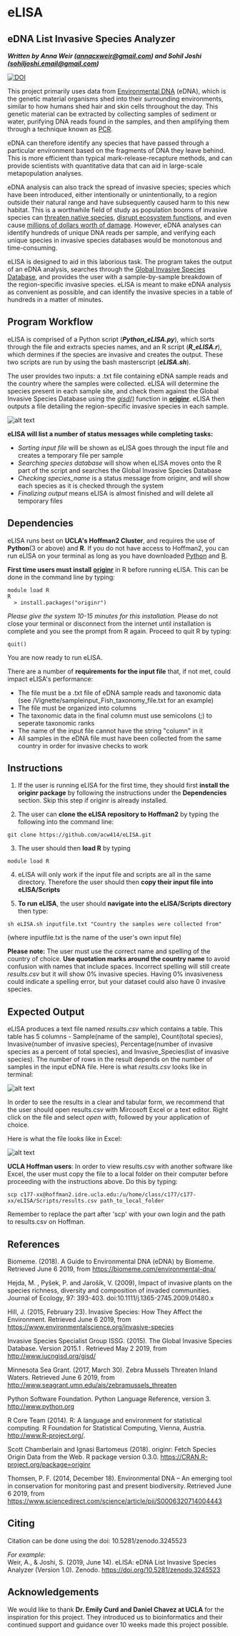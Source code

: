 # eLISA

## eDNA List Invasive Species Analyzer      
***Written by Anna Weir (annacxweir@gmail.com) and Sohil Joshi (sohiljoshi.email@gmail.com)***   

[![DOI](https://zenodo.org/badge/DOI/10.5281/zenodo.3245523.svg)](https://doi.org/10.5281/zenodo.3245523)

This project primarily uses data from [Environmental DNA](https://www.sciencedirect.com/science/article/pii/S0006320714004443) (eDNA), which is the genetic material organisms shed into their surrounding environments, similar to how humans shed hair and skin cells throughout the day. This genetic material can be extracted by collecting samples of sediment or water, purifying DNA reads found in the samples, and then amplifying them through a technique known as [PCR](https://www.yourgenome.org/facts/what-is-pcr-polymerase-chain-reaction).     

eDNA can therefore identify any species that have passed through a particular environment based on the fragments of DNA they leave behind. This is more efficient than typical mark-release-recapture methods, and can provide scientists with quantitative data that can aid in large-scale metapopulation analyses.   

eDNA analysis can also track the spread of invasive species; species which have been introduced, either intentionally or unintentionally, to a region outside their natural range and have subsequently caused harm to this new habitat. This is a worthwhile field of study as population booms of invasive species can [threaten native species](https://besjournals.onlinelibrary.wiley.com/doi/full/10.1111/j.1365-2745.2009.01480.x), [disrupt ecosystem functions](https://www.environmentalscience.org/invasive-species), and even cause [millions of dollars worth of damage](http://www.seagrant.umn.edu/ais/zebramussels_threaten). However, eDNA analyses can identify hundreds of unique DNA reads per sample, and verifying each unique species in invasive species databases would be monotonous and time-consuming.   

eLISA is designed to aid in this laborious task. The program takes the output of an eDNA analysis, searches through the [Global Invasive Species Database](http://www.iucngisd.org/gisd/), and provides the user with a sample-by-sample breakdown of the region-specific invasive species.  eLISA is meant to make eDNA analysis as convenient as possible, and can identify the invasive species in a table of hundreds in a matter of minutes.   


## Program Workflow 

eLISA is comprised of a Python script (***Python_eLISA.py***), which sorts through the file and extracts species names, and an R script (***R_eLISA.r***), which dermines if the species are invasive and creates the output. These two scripts are run by using the bash masterscript (***eLISA.sh***).

The user provides two inputs: a .txt file containing eDNA sample reads and the country where the samples were collected. eLISA will determine the species present in each sample site, and check them against the Global Invasive Species Database using the [*gisd()*](https://github.com/ropensci/originr/blob/master/R/gisd.R) function in [**originr**](https://github.com/ropensci/originr). eLISA then outputs a file detailing the region-specific invasive species in each sample. 

![alt text](https://github.com/acw414/eLISA/blob/master/workflow.jpg "Program Workflow")   

**eLISA will list a number of status messages while completing tasks:**
- *Sorting input file* will be shown as eLISA goes through the input file and creates a temporary file per sample
- *Searching species database* will show when eLISA moves onto the R part of the script and searches the Global Invasive Species Database
- *Checking species_name* is a status message from originr, and will show each species as it is checked through the system
- *Finalizing output* means eLISA is almost finished and will delete all temporary files   
  
## Dependencies

eLISA runs best on **UCLA's Hoffman2 Cluster**, and requires the use of **Python**(3 or above) and **R**. If you do not have access to Hoffman2, you can run eLISA on your terminal as long as you have downloaded [Python](https://www.python.org/downloads/) and [R](https://cran.r-project.org/mirrors.html).

**First time users must install** [**originr**](https://github.com/ropensci/originr) in R before running eLISA. This can be done in the command line by typing: 
```
module load R
R
  > install.packages("originr")
```
*Please give the system 10-15 minutes for this installation.* Please do not close your terminal or disconnect from the internet until installation is complete and you see the prompt from R again. Proceed to quit R by typing:
```
quit()
```
You are now ready to run eLISA.

There are a number of **requirements for the input file** that, if not met, could impact eLISA's performance:
- The file must be a .txt file of eDNA sample reads and taxonomic data (see /Vignette/sampleinput_Fish_taxonomy_file.txt for an example)  
- The file must be organized into columns 
- The taxonomic data in the final column must use semicolons (;) to seperate taxonomic ranks  
- The name of the input file cannot have the string "column" in it    
- All samples in the eDNA file must have been collected from the same country in order for invasive checks to work        


## Instructions 

1) If the user is running eLISA for the first time, they should first **install the originr package** by following the instructions under the **Dependencies** section. Skip this step if originr is already installed.   

2) The user can **clone the eLISA repository to Hoffman2** by typing the following into the command line:
  ```
  git clone https://github.com/acw414/eLISA.git
  ```

3) The user should then **load R** by typing
  ```
  module load R
  ```

4) eLISA will only work if the input file and scripts are all in the same directory. Therefore the user should then **copy their input file into eLISA/Scripts**

5) **To run eLISA**, the user should **navigate into the eLISA/Scripts directory** then type:  
  ```
  sh eLISA.sh inputfile.txt "Country the samples were collected from"
  ```
(where inputfile.txt is the name of the user's own input file)

**Please note:** The user must use the correct name and spelling of the country of choice. **Use quotation marks around the country name** to avoid confusion with names that include spaces. Incorrect spelling will still create *results.csv* but it will show 0% invasive species. Having 0% invasiveness could indicate a spelling error, but your dataset could also have 0 invasive species. 

## Expected Output

eLISA produces a text file named *results.csv* which contains a table. This table has 5 columns - Sample(name of the sample), Count(total species), Invasive(number of invasive species), Percentage(number of invasive species as a percent of total species), and Invasive_Species(list of invasive species). The number of rows in the result depends on the number of samples in the input eDNA file. Here is what *results.csv* looks like in terminal:

![alt text](https://github.com/sohil2710/spring2019_-/blob/master/Screen%20Shot%202019-06-05%20at%2012.08.22%20AM.png)

In order to see the results in a clear and tabular form, we recommend that the user should open results.csv with Mircosoft Excel or a text editor. Right click on the file and select *open with*, followed by your application of choice.

Here is what the file looks like in Excel:

![alt text](https://github.com/sohil2710/spring2019_-/blob/master/Screen%20Shot%202019-06-05%20at%2012.40.38%20AM.png)

**UCLA Hoffman users**: In order to view results.csv with another software like Excel, the user must copy the file to a local folder on their computer before proceeding with the instructions above. Do this by typing:
```
scp c177-xx@hoffman2.idre.ucla.edu:/u/home/class/c177/c177-xx/eLISA/Scripts/results.csv path_to_local_folder
```
Remember to replace the part after 'scp' with your own login and the path to results.csv on Hoffman.

## References

Biomeme. (2018). A Guide to Environmental DNA (eDNA) by Biomeme. Retrieved June 6 2019, from https://biomeme.com/environmental-dna/

Hejda, M. , Pyšek, P. and Jarošík, V. (2009), Impact of invasive plants on the species richness, diversity and composition of   invaded communities. Journal of Ecology, 97: 393-403. doi:10.1111/j.1365-2745.2009.01480.x

Hill, J. (2015, February 23). Invasive Species: How They Affect the Environment. Retrieved June 6 2019, from                 https://www.environmentalscience.org/invasive-species

Invasive Species Specialist Group ISSG. (2015). The Global Invasive Species Database. Version 2015.1 . Retrieved May 2 2019,      from <http://www.iucngisd.org/gisd/> 

Minnesota Sea Grant. (2017, March 30). Zebra Mussels Threaten Inland Waters. Retrieved June 6 2019, from   http://www.seagrant.umn.edu/ais/zebramussels_threaten

Python Software Foundation. Python Language Reference, version 3. http://www.python.org

R Core Team (2014). R: A language and environment for statistical computing. R Foundation for Statistical Computing, Vienna,     Austria. http://www.R-project.org/.

Scott Chamberlain and Ignasi Bartomeus (2018). originr: Fetch Species  
  Origin Data from the Web. R package version 0.3.0.
  https://CRAN.R-project.org/package=originr

Thomsen, P. F. (2014, December 18). Environmental DNA – An emerging tool in conservation for monitoring past and present biodiversity. Retrieved June 6 2019, from https://www.sciencedirect.com/science/article/pii/S0006320714004443

## Citing   

Citation can be done using the doi: 10.5281/zenodo.3245523  

*For example:*   
    Weir, A., & Joshi, S. (2019, June 14). eLISA: eDNA List Invasive Species Analyzer (Version 1.0). 
       Zenodo. https://doi.org/10.5281/zenodo.3245523   

## Acknowledgements   
 
We would like to thank **Dr. Emily Curd and Daniel Chavez at UCLA** for the inspiration for this project. They introduced us to bioinformatics and their continued support and guidance over 10 weeks made this project possible.
